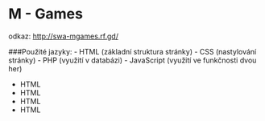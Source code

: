 # M - Games
odkaz: http://swa-mgames.rf.gd/

###Použité jazyky:
    - HTML (základní struktura stránky)
    - CSS (nastylování stránky)
    - PHP (využití v databázi)
    - JavaScript (využití ve funkčnosti dvou her)
<ul>
    <li>HTML</li>
    <li>HTML</li>
    <li>HTML</li>
    <li>HTML</li>
</ul>

    
